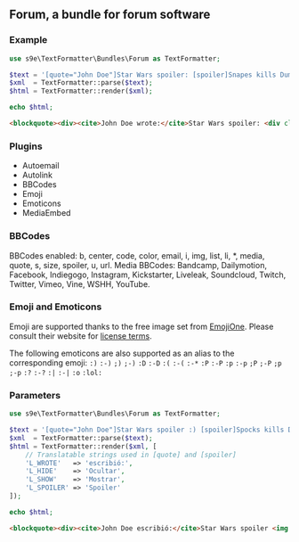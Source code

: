 <h2>Forum, a bundle for forum software</h2>

### Example

```php
use s9e\TextFormatter\Bundles\Forum as TextFormatter;

$text = '[quote="John Doe"]Star Wars spoiler: [spoiler]Snapes kills Dumbledore[/spoiler][/quote]';
$xml  = TextFormatter::parse($text);
$html = TextFormatter::render($xml);

echo $html;
```
```html
<blockquote><div><cite>John Doe wrote:</cite>Star Wars spoiler: <div class="spoiler"><div class="spoiler-header"><button onclick="var a=parentNode.nextSibling.style,b=firstChild.style,c=lastChild.style;b.display=a.display;a.display=c.display=(b.display)?'':'none'"><span>Show</span><span style="display:none">Hide</span></button><span class="spoiler-title">Spoiler </span></div><div class="spoiler-content" style="display:none">Snapes kills Dumbledore</div></div></div></blockquote>
```

### Plugins

 * Autoemail
 * Autolink
 * BBCodes
 * Emoji
 * Emoticons
 * MediaEmbed

### BBCodes

BBCodes enabled: b, center, code, color, email, i, img, list, li, *, media, quote, s, size, spoiler, u, url.
Media BBCodes: Bandcamp, Dailymotion, Facebook, Indiegogo, Instagram, Kickstarter, Liveleak, Soundcloud, Twitch, Twitter, Vimeo, Vine, WSHH, YouTube.

### Emoji and Emoticons

Emoji are supported thanks to the free image set from [EmojiOne](http://emojione.com/). Please consult their website for [license terms](http://emojione.com/licensing/).

The following emoticons are also supported as an alias to the corresponding emoji: `:)` `:-)` `;)` `;-)` `:D` `:-D` `:(` `:-(` `:-*` `:P` `:-P` `:p` `:-p` `;P` `;-P` `;p` `;-p` `:?` `:-?` `:|` `:-|` `:o` `:lol:`

### Parameters

```php
use s9e\TextFormatter\Bundles\Forum as TextFormatter;

$text = '[quote="John Doe"]Star Wars spoiler :) [spoiler]Spocks kills Dumbledore[/spoiler][/quote]';
$xml  = TextFormatter::parse($text);
$html = TextFormatter::render($xml, [
	// Translatable strings used in [quote] and [spoiler]
	'L_WROTE'   => 'escribió:',
	'L_HIDE'    => 'Ocultar',
	'L_SHOW'    => 'Mostrar',
	'L_SPOILER' => 'Spoiler'
]);

echo $html;
```
```html
<blockquote><div><cite>John Doe escribió:</cite>Star Wars spoiler <img alt=":)" class="emoji" draggable="false" width="16" height="16" src="//cdn.jsdelivr.net/emojione/assets/png/1f642.png"> <div class="spoiler"><div class="spoiler-header"><button onclick="var a=parentNode.nextSibling.style,b=firstChild.style,c=lastChild.style;b.display=a.display;a.display=c.display=(b.display)?'':'none'"><span>Mostrar</span><span style="display:none">Ocultar</span></button><span class="spoiler-title">Spoiler </span></div><div class="spoiler-content" style="display:none">Spocks kills Dumbledore</div></div></div></blockquote>
```
